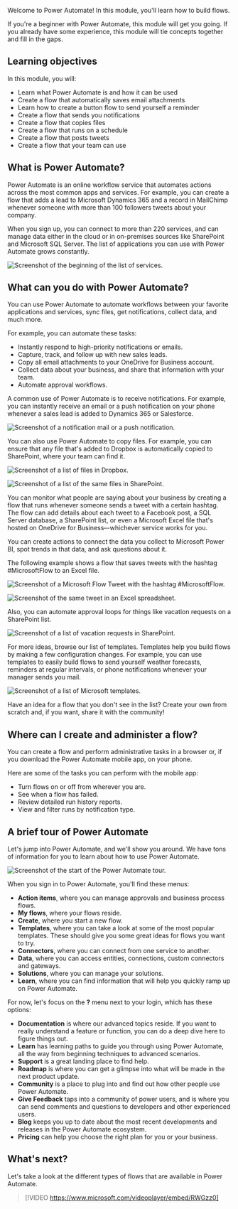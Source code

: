 Welcome to Power Automate! In this module, you'll learn how to build flows.

If you're a beginner with Power Automate, this module will get you going. If you already have some experience, this module will tie concepts together and fill in the gaps.

## Learning objectives

In this module, you will:

- Learn what Power Automate is and how it can be used
- Create a flow that automatically saves email attachments
- Learn how to create a button flow to send yourself a reminder
- Create a flow that sends you notifications
- Create a flow that copies files
- Create a flow that runs on a schedule
- Create a flow that posts tweets
- Create a flow that your team can use

## What is Power Automate?

Power Automate is an online workflow service that automates actions across the most common apps and services. For example, you can create a flow that adds a lead to Microsoft Dynamics 365 and a record in MailChimp whenever someone with more than 100 followers tweets about your company.

When you sign up, you can connect to more than 220 services, and can manage data either in the cloud or in on-premises sources like SharePoint and Microsoft SQL Server. The list of applications you can use with Power Automate grows constantly.

![Screenshot of the beginning of the list of services.](../media/flow-services.png)

## What can you do with Power Automate?

You can use Power Automate to automate workflows between your favorite applications and services, sync files, get notifications, collect data, and much more.

For example, you can automate these tasks:

- Instantly respond to high-priority notifications or emails.
- Capture, track, and follow up with new sales leads.
- Copy all email attachments to your OneDrive for Business account.
- Collect data about your business, and share that information with your team.
- Automate approval workflows.

A common use of Power Automate is to receive notifications. For example, you can instantly receive an email or a push notification on your phone whenever a sales lead is added to Dynamics 365 or Salesforce.

![Screenshot of a notification mail or a push notification.](../media/sales-lead.png)

You can also use Power Automate to copy files. For example, you can ensure that any file that's added to Dropbox is automatically copied to SharePoint, where your team can find it.

![Screenshot of a list of files in Dropbox.](../media/dropbox-files.png)

![Screenshot of a list of the same files in SharePoint.](../media/sharepoint-files.png)

You can monitor what people are saying about your business by creating a flow that runs whenever someone sends a tweet with a certain hashtag. The flow can add details about each tweet to a Facebook post, a SQL Server database, a SharePoint list, or even a Microsoft Excel file that's hosted on OneDrive for Business–-whichever service works for you.

You can create actions to connect the data you collect to Microsoft Power BI, spot trends in that data, and ask questions about it.

The following example shows a flow that saves tweets with the hashtag #MicrosoftFlow to an Excel file.

![Screenshot of a Microsoft Flow Tweet with the hashtag #MicrosoftFlow.](../media/tweets-to-excel.png)

![Screenshot of the same tweet in an Excel spreadsheet.](../media/excel-tweets.png)

Also, you can automate approval loops for things like vacation requests on a SharePoint list.

![Screenshot of a list of vacation requests in SharePoint.](../media/vacation-requests.png)

For more ideas, browse our list of templates. Templates help you build flows by making a few configuration changes. For example, you can use templates to easily build flows to send yourself weather forecasts, reminders at regular intervals, or phone notifications whenever your manager sends you mail.

![Screenshot of a list of Microsoft templates.](../media/templates-you-might-use.png)

Have an idea for a flow that you don't see in the list? Create your own from scratch and, if you want, share it with the community!

## Where can I create and administer a flow?

You can create a flow and perform administrative tasks in a browser or, if you download the Power Automate mobile app, on your phone.

Here are some of the tasks you can perform with the mobile app:

- Turn flows on or off from wherever you are.
- See when a flow has failed.
- Review detailed run history reports.
- View and filter runs by notification type.

## A brief tour of Power Automate

Let's jump into Power Automate, and we'll show you around. We have tons of information for you to learn about how to use Power Automate.

![Screenshot of the start of the Power Automate tour.](../media/start-of-tour.png)

When you sign in to Power Automate, you'll find these menus:

- **Action items**, where you can manage approvals and business process flows.
- **My flows**, where your flows reside.
- **Create**, where you start a new flow.
- **Templates**, where you can take a look at some of the most popular templates. These should give you some great ideas for flows you want to try.
- **Connectors**, where you can connect from one service to another.
- **Data**, where you can access entities, connections, custom connectors and gateways.
- **Solutions**, where you can manage your solutions.
- **Learn**, where you can find information that will help you quickly ramp up on Power Automate.

For now, let's focus on the **?** menu next to your login, which has these options:

- **Documentation** is where our advanced topics reside. If you want to really understand a feature or function, you can do a deep dive here to figure things out.
- **Learn** has learning paths to guide you through using Power Automate, all the way from beginning techniques to advanced scenarios.
- **Support** is a great landing place to find help.
- **Roadmap** is where you can get a glimpse into what will be made in the next product update.
- **Community** is a place to plug into and find out how other people use Power Automate.
- **Give Feedback** taps into a community of power users, and is where you can send comments and questions to developers and other experienced users.
- **Blog** keeps you up to date about the most recent developments and releases in the Power Automate ecosystem.
- **Pricing** can help you choose the right plan for you or your business.

## What's next?

Let's take a look at the different types of flows that are available in Power Automate.

> [!VIDEO https://www.microsoft.com/videoplayer/embed/RWGzz0] 

